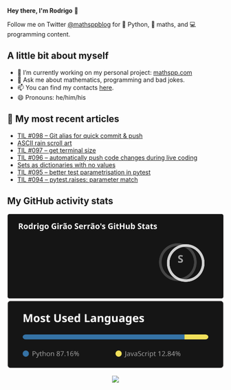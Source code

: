 **Hey there, I'm Rodrigo** 👋

Follow me on Twitter [@mathsppblog][twitter] for 🐍 Python, 🧠 maths, and 💻 programming content.


## A little bit about myself

- 🔭 I’m currently working on my personal project: [mathspp.com](https://mathspp.com)
- 💬 Ask me about mathematics, programming and bad jokes.
- 📫 You can find my contacts [here](https://mathspp.com/about#contacts).
- 😄 Pronouns: he/him/his


## 📖 My most recent articles

<!-- BLOG-POST-LIST:START -->
- [TIL #098 – Git alias for quick commit &amp; push](https://mathspp.com/blog/til/git-alias-for-quick-commit-and-push)
- [ASCII rain scroll art](https://mathspp.com/blog/ascii-rain-scroll-art)
- [TIL #097 – get terminal size](https://mathspp.com/blog/til/get-terminal-size)
- [TIL #096 – automatically push code changes during live coding](https://mathspp.com/blog/til/automatically-push-code-changes-during-live-coding)
- [Sets as dictionaries with no values](https://mathspp.com/blog/sets-as-dictionaries-with-no-values)
- [TIL #095 – better test parametrisation in pytest](https://mathspp.com/blog/til/better-test-parametrisation-in-pytest)
- [TIL #094 – pytest.raises: parameter match](https://mathspp.com/blog/til/pytest.raises-parameter-match)
<!-- BLOG-POST-LIST:END -->


##  My GitHub activity stats

<!-- Thanks to ofek! -->

<img src="general_stats.svg" alt="GitHub Statistics" loading="lazy">

<img src="language_stats.svg" alt="Top Languages" loading="lazy">

<p align='center'><img src='https://visitor-badge.laobi.icu/badge?page_id=RodrigoGiraoSerrao'></p>

[twitter]: https://twitter.com/mathsppblog
